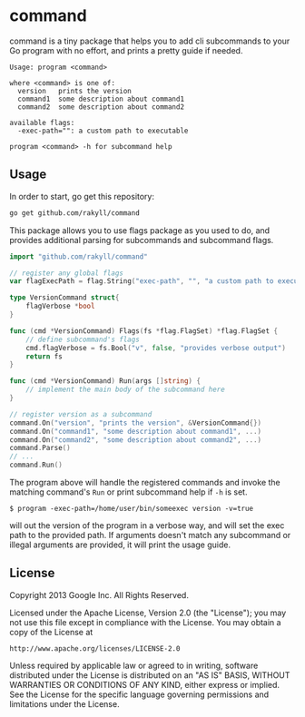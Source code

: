 # command

command is a tiny package that helps you to add cli subcommands to your Go program with no effort, and prints a pretty guide if needed.

~~~
Usage: program <command>

where <command> is one of:
  version   prints the version
  command1  some description about command1
  command2  some description about command2

available flags:
  -exec-path="": a custom path to executable

program <command> -h for subcommand help
~~~

## Usage

In order to start, go get this repository:

~~~ sh
go get github.com/rakyll/command
~~~

This package allows you to use flags package as you used to do, and provides additional parsing for subcommands and subcommand flags.

~~~ go
import "github.com/rakyll/command"

// register any global flags
var flagExecPath = flag.String("exec-path", "", "a custom path to executable")

type VersionCommand struct{
	flagVerbose *bool
}

func (cmd *VersionCommand) Flags(fs *flag.FlagSet) *flag.FlagSet {
	// define subcommand's flags
	cmd.flagVerbose = fs.Bool("v", false, "provides verbose output")
	return fs
}

func (cmd *VersionCommand) Run(args []string) {
	// implement the main body of the subcommand here
}

// register version as a subcommand
command.On("version", "prints the version", &VersionCommand{})
command.On("command1", "some description about command1", ...)
command.On("command2", "some description about command2", ...)
command.Parse()
// ...
command.Run()
~~~

The program above will handle the registered commands and invoke the matching command's `Run` or print subcommand help if `-h` is set.

~~~
$ program -exec-path=/home/user/bin/someexec version -v=true
~~~

will out the version of the program in a verbose way, and will set the exec path to the provided path. If arguments doesn't match any subcommand or illegal arguments are provided, it will print the usage guide.


## License

Copyright 2013 Google Inc. All Rights Reserved.

Licensed under the Apache License, Version 2.0 (the "License");
you may not use this file except in compliance with the License.
You may obtain a copy of the License at

    http://www.apache.org/licenses/LICENSE-2.0

Unless required by applicable law or agreed to in writing, software
distributed under the License is distributed on an "AS IS" BASIS,
WITHOUT WARRANTIES OR CONDITIONS OF ANY KIND, either express or implied.
See the License for the specific language governing permissions and
limitations under the License.
